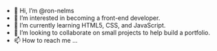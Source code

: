 - 👋 Hi, I’m @ron-nelms
- 👀 I’m interested in becoming a front-end developer.
- 🌱 I’m currently learning HTML5, CSS, and JavaScript.
- 💞️ I’m looking to collaborate on small projects to help build a portfolio.
- 📫 How to reach me ...

<!---
ron-nelms/ron-nelms is a ✨ special ✨ repository because its `README.md` (this file) appears on your GitHub profile.
You can click the Preview link to take a look at your changes.
--->
